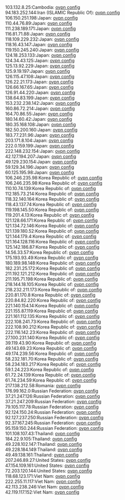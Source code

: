 103.132.8.25:Cambodia: [ovpn config](vpn/103_132_8_25.ovpn)  
94.183.252.144:Iran (ISLAMIC Republic Of): [ovpn config](vpn/94_183_252_144.ovpn)  
106.150.251.198:Japan: [ovpn config](vpn/106_150_251_198.ovpn)  
110.44.76.89:Japan: [ovpn config](vpn/110_44_76_89.ovpn)  
111.238.189.171:Japan: [ovpn config](vpn/111_238_189_171.ovpn)  
116.81.71.88:Japan: [ovpn config](vpn/116_81_71_88.ovpn)  
118.109.229.232:Japan: [ovpn config](vpn/118_109_229_232.ovpn)  
118.16.43.147:Japan: [ovpn config](vpn/118_16_43_147.ovpn)  
119.150.245.240:Japan: [ovpn config](vpn/119_150_245_240.ovpn)  
124.18.253.133:Japan: [ovpn config](vpn/124_18_253_133.ovpn)  
124.34.43.125:Japan: [ovpn config](vpn/124_34_43_125.ovpn)  
125.13.92.229:Japan: [ovpn config](vpn/125_13_92_229.ovpn)  
125.9.19.197:Japan: [ovpn config](vpn/125_9_19_197.ovpn)  
126.115.47.108:Japan: [ovpn config](vpn/126_115_47_108.ovpn)  
126.22.21.173:Japan: [ovpn config](vpn/126_22_21_173.ovpn)  
126.66.167.65:Japan: [ovpn config](vpn/126_66_167_65.ovpn)  
126.91.44.220:Japan: [ovpn config](vpn/126_91_44_220.ovpn)  
138.64.83.199:Japan: [ovpn config](vpn/138_64_83_199.ovpn)  
153.232.238.142:Japan: [ovpn config](vpn/153_232_238_142.ovpn)  
160.86.72.214:Japan: [ovpn config](vpn/160_86_72_214.ovpn)  
164.70.86.55:Japan: [ovpn config](vpn/164_70_86_55.ovpn)  
180.14.60.42:Japan: [ovpn config](vpn/180_14_60_42.ovpn)  
180.35.168.108:Japan: [ovpn config](vpn/180_35_168_108.ovpn)  
182.50.200.160:Japan: [ovpn config](vpn/182_50_200_160.ovpn)  
183.77.231.96:Japan: [ovpn config](vpn/183_77_231_96.ovpn)  
203.171.8.104:Japan: [ovpn config](vpn/203_171_8_104.ovpn)  
222.0.159.199:Japan: [ovpn config](vpn/222_0_159_199.ovpn)  
222.148.232.154:Japan: [ovpn config](vpn/222_148_232_154.ovpn)  
42.127.194.207:Japan: [ovpn config](vpn/42_127_194_207.ovpn)  
49.129.230.154:Japan: [ovpn config](vpn/49_129_230_154.ovpn)  
59.129.34.196:Japan: [ovpn config](vpn/59_129_34_196.ovpn)  
60.125.195.98:Japan: [ovpn config](vpn/60_125_195_98.ovpn)  
106.246.235.98:Korea Republic of: [ovpn config](vpn/106_246_235_98.ovpn)  
106.246.235.98:Korea Republic of: [ovpn config](vpn/106_246_235_98.ovpn)  
110.10.74.139:Korea Republic of: [ovpn config](vpn/110_10_74_139.ovpn)  
112.185.73.214:Korea Republic of: [ovpn config](vpn/112_185_73_214.ovpn)  
118.32.140.164:Korea Republic of: [ovpn config](vpn/118_32_140_164.ovpn)  
118.43.137.74:Korea Republic of: [ovpn config](vpn/118_43_137_74.ovpn)  
119.198.145.50:Korea Republic of: [ovpn config](vpn/119_198_145_50.ovpn)  
119.201.4.13:Korea Republic of: [ovpn config](vpn/119_201_4_13.ovpn)  
121.128.66.171:Korea Republic of: [ovpn config](vpn/121_128_66_171.ovpn)  
121.134.72.146:Korea Republic of: [ovpn config](vpn/121_134_72_146.ovpn)  
121.139.180.52:Korea Republic of: [ovpn config](vpn/121_139_180_52.ovpn)  
121.144.179.4:Korea Republic of: [ovpn config](vpn/121_144_179_4.ovpn)  
121.164.128.116:Korea Republic of: [ovpn config](vpn/121_164_128_116.ovpn)  
125.142.186.87:Korea Republic of: [ovpn config](vpn/125_142_186_87.ovpn)  
14.56.33.57:Korea Republic of: [ovpn config](vpn/14_56_33_57.ovpn)  
175.193.93.49:Korea Republic of: [ovpn config](vpn/175_193_93_49.ovpn)  
180.189.98.148:Korea Republic of: [ovpn config](vpn/180_189_98_148.ovpn)  
182.231.25.172:Korea Republic of: [ovpn config](vpn/182_231_25_172.ovpn)  
211.192.121.212:Korea Republic of: [ovpn config](vpn/211_192_121_212.ovpn)  
211.195.71.198:Korea Republic of: [ovpn config](vpn/211_195_71_198.ovpn)  
218.144.18.105:Korea Republic of: [ovpn config](vpn/218_144_18_105.ovpn)  
218.232.211.173:Korea Republic of: [ovpn config](vpn/218_232_211_173.ovpn)  
220.81.170.8:Korea Republic of: [ovpn config](vpn/220_81_170_8.ovpn)  
220.84.82.220:Korea Republic of: [ovpn config](vpn/220_84_82_220.ovpn)  
221.140.154.14:Korea Republic of: [ovpn config](vpn/221_140_154_14.ovpn)  
221.155.87.119:Korea Republic of: [ovpn config](vpn/221_155_87_119.ovpn)  
221.161.112.135:Korea Republic of: [ovpn config](vpn/221_161_112_135.ovpn)  
222.108.241.73:Korea Republic of: [ovpn config](vpn/222_108_241_73.ovpn)  
222.108.90.212:Korea Republic of: [ovpn config](vpn/222_108_90_212.ovpn)  
222.116.142.23:Korea Republic of: [ovpn config](vpn/222_116_142_23.ovpn)  
27.100.231.140:Korea Republic of: [ovpn config](vpn/27_100_231_140.ovpn)  
39.119.43.90:Korea Republic of: [ovpn config](vpn/39_119_43_90.ovpn)  
49.143.69.23:Korea Republic of: [ovpn config](vpn/49_143_69_23.ovpn)  
49.174.239.56:Korea Republic of: [ovpn config](vpn/49_174_239_56.ovpn)  
58.232.181.70:Korea Republic of: [ovpn config](vpn/58_232_181_70.ovpn)  
58.234.183.217:Korea Republic of: [ovpn config](vpn/58_234_183_217.ovpn)  
59.1.24.223:Korea Republic of: [ovpn config](vpn/59_1_24_223.ovpn)  
61.72.24.139:Korea Republic of: [ovpn config](vpn/61_72_24_139.ovpn)  
61.74.234.59:Korea Republic of: [ovpn config](vpn/61_74_234_59.ovpn)  
217.138.212.58:Romania: [ovpn config](vpn/217_138_212_58.ovpn)  
176.99.162.0:Russian Federation: [ovpn config](vpn/176_99_162_0.ovpn)  
37.21.247.126:Russian Federation: [ovpn config](vpn/37_21_247_126.ovpn)  
37.21.247.209:Russian Federation: [ovpn config](vpn/37_21_247_209.ovpn)  
79.105.117.78:Russian Federation: [ovpn config](vpn/79_105_117_78.ovpn)  
92.124.150.24:Russian Federation: [ovpn config](vpn/92_124_150_24.ovpn)  
92.127.237.250:Russian Federation: [ovpn config](vpn/92_127_237_250.ovpn)  
92.37.167.245:Russian Federation: [ovpn config](vpn/92_37_167_245.ovpn)  
95.159.150.244:Russian Federation: [ovpn config](vpn/95_159_150_244.ovpn)  
101.108.107.43:Thailand: [ovpn config](vpn/101_108_107_43.ovpn)  
184.22.9.105:Thailand: [ovpn config](vpn/184_22_9_105.ovpn)  
49.228.102.147:Thailand: [ovpn config](vpn/49_228_102_147.ovpn)  
49.228.184.149:Thailand: [ovpn config](vpn/49_228_184_149.ovpn)  
49.49.138.161:Thailand: [ovpn config](vpn/49_49_138_161.ovpn)  
207.246.89.27:United States: [ovpn config](vpn/207_246_89_27.ovpn)  
47.154.109.161:United States: [ovpn config](vpn/47_154_109_161.ovpn)  
72.203.120.144:United States: [ovpn config](vpn/72_203_120_144.ovpn)  
118.68.123.171:Viet Nam: [ovpn config](vpn/118_68_123_171.ovpn)  
222.255.11.117:Viet Nam: [ovpn config](vpn/222_255_11_117.ovpn)  
42.113.238.246:Viet Nam: [ovpn config](vpn/42_113_238_246.ovpn)  
42.119.117.152:Viet Nam: [ovpn config](vpn/42_119_117_152.ovpn)  
